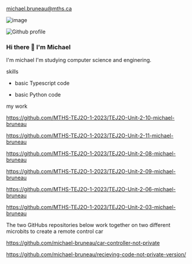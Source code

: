 michael.bruneau@mths.ca

![image](https://github.com/michael-bruneau/michael-bruneau/assets/144264158/1a213301-14fd-40a0-a8f1-007576052fd3)

![Github profile](https://github.com/michael-bruneau/michael-bruneau/assets/144264158/7f26f360-9aad-42a8-a29d-c2e6656a4b22)


### Hi there 👋 I'm Michael 

I'm michael I'm studying computer science and enginering. 

skills

- basic Typescript code

- basic Python code

my work 

https://github.com/MTHS-TEJ2O-1-2023/TEJ2O-Unit-2-10-michael-bruneau

https://github.com/MTHS-TEJ2O-1-2023/TEJ2O-Unit-2-11-michael-bruneau

https://github.com/MTHS-TEJ2O-1-2023/TEJ2O-Unit-2-08-michael-bruneau

https://github.com/MTHS-TEJ2O-1-2023/TEJ2O-Unit-2-09-michael-bruneau

https://github.com/MTHS-TEJ2O-1-2023/TEJ2O-Unit-2-06-michael-bruneau

https://github.com/MTHS-TEJ2O-1-2023/TEJ2O-Unit-2-03-michael-bruneau

The two GitHubs repositories below work together on two different microbits to create a remote control car

https://github.com/michael-bruneau/car-controller-not-private

https://github.com/michael-bruneau/recieving-code-not-private-version/
